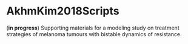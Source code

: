 # AkhmKim2018Scripts
(**in progress**) Supporting materials for a modeling study on treatment strategies of melanoma tumours with bistable dynamics of resistance.

